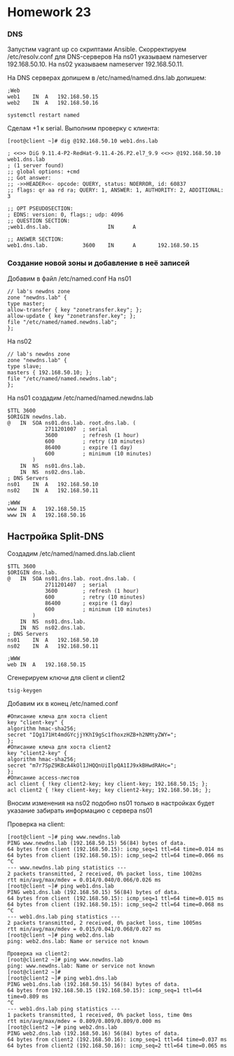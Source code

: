 # **Homework 23**
### DNS

Запустим vagrant up со скриптами Ansible.
Скорректируем /etc/resolv.conf для DNS-серверов
На ns01 указываем nameserver 192.168.50.10.
На ns02 указываем nameserver 192.168.50.11.

На DNS серверах допишем в /etc/named/named.dns.lab допишем:
```text
;Web
web1    IN  A   192.168.50.15
web2    IN  A   192.168.50.16
```

```shell
systemctl restart named
```
Сделам +1 к serial.
Выполним проверку с клиента:
```shell
[root@client ~]# dig @192.168.50.10 web1.dns.lab

; <<>> DiG 9.11.4-P2-RedHat-9.11.4-26.P2.el7_9.9 <<>> @192.168.50.10 web1.dns.lab
; (1 server found)
;; global options: +cmd
;; Got answer:
;; ->>HEADER<<- opcode: QUERY, status: NOERROR, id: 60837
;; flags: qr aa rd ra; QUERY: 1, ANSWER: 1, AUTHORITY: 2, ADDITIONAL: 3

;; OPT PSEUDOSECTION:
; EDNS: version: 0, flags:; udp: 4096
;; QUESTION SECTION:
;web1.dns.lab.                  IN      A

;; ANSWER SECTION:
web1.dns.lab.           3600    IN      A       192.168.50.15
```
### Создание новой зоны и добавление в неё записей
Добавим в файл /etc/named.conf
На ns01
```text
// lab's newdns zone
zone "newdns.lab" {
type master;
allow-transfer { key "zonetransfer.key"; };
allow-update { key "zonetransfer.key"; };
file "/etc/named/named.newdns.lab";
};
```
На ns02
```text
// lab's newdns zone
zone "newdns.lab" {
type slave;
masters { 192.168.50.10; };
file "/etc/named/named.newdns.lab";
};
```
На ns01 создадим /etc/named/named.newdns.lab
```text
$TTL 3600
$ORIGIN newdns.lab.
@   IN  SOA ns01.dns.lab. root.dns.lab. (
            2711201007  ; serial
            3600        ; refresh (1 hour)
            600         ; retry (10 minutes)
            86400       ; expire (1 day)
            600         ; minimum (10 minutes)
        )
    IN  NS  ns01.dns.lab.
    IN  NS  ns02.dns.lab.
; DNS Servers
ns01    IN  A   192.168.50.10
ns02    IN  A   192.168.50.11

;WWW
www IN  A   192.168.50.15
www IN  A   192.168.50.16
```
## Настройка Split-DNS
Создадим /etc/named/named.dns.lab.client
```text
$TTL 3600
$ORIGIN dns.lab.
@   IN  SOA ns01.dns.lab. root.dns.lab. (
            2711201407  ; serial
            3600        ; refresh (1 hour)
            600         ; retry (10 minutes)
            86400       ; expire (1 day)
            600         ; minimum (10 minutes)
        )
    IN  NS  ns01.dns.lab.
    IN  NS  ns02.dns.lab.
; DNS Servers
ns01    IN  A   192.168.50.10
ns02    IN  A   192.168.50.11

;WWW
web IN  A   192.168.50.15
```
Сгенерируем ключи для client и client2
```shell
tsig-keygen
```
Добавим их в конец /etc/named.conf
```text
#Описание ключа для хоста client
key "client-key" {
algorithm hmac-sha256;
secret "IQg171Ht4mdGYcjjYKhI9gSc1fhoxzHZB+h2NMtyZWY=";
};
#Описание ключа для хоста client2
key "client2-key" {
algorithm hmac-sha256;
secret "m7r7SpZ9KBcA4kOl1JHQQnUiIlpQA1IJ9xkBHwdRAHc=";
};
#Описание access-листов
acl client { !key client2-key; key client-key; 192.168.50.15; };
acl client2 { !key client-key; key client2-key; 192.168.50.16; };
```
Вносим изменения на ns02 подобно ns01 только в настройках будет указание забирать
информацию с сервера ns01

Проверка на client:
```shell
[root@client ~]# ping www.newdns.lab
PING www.newdns.lab (192.168.50.15) 56(84) bytes of data.
64 bytes from client (192.168.50.15): icmp_seq=1 ttl=64 time=0.014 ms
64 bytes from client (192.168.50.15): icmp_seq=2 ttl=64 time=0.066 ms
^C
--- www.newdns.lab ping statistics ---
2 packets transmitted, 2 received, 0% packet loss, time 1002ms
rtt min/avg/max/mdev = 0.014/0.040/0.066/0.026 ms
[root@client ~]# ping web1.dns.lab
PING web1.dns.lab (192.168.50.15) 56(84) bytes of data.
64 bytes from client (192.168.50.15): icmp_seq=1 ttl=64 time=0.015 ms
64 bytes from client (192.168.50.15): icmp_seq=2 ttl=64 time=0.068 ms
^C
--- web1.dns.lab ping statistics ---
2 packets transmitted, 2 received, 0% packet loss, time 1005ms
rtt min/avg/max/mdev = 0.015/0.041/0.068/0.027 ms
[root@client ~]# ping web2.dns.lab
ping: web2.dns.lab: Name or service not known

Проверка на client2:
[root@client2 ~]# ping www.newdns.lab
ping: www.newdns.lab: Name or service not known
[root@client2 ~]#
[root@client2 ~]# ping web1.dns.lab
PING web1.dns.lab (192.168.50.15) 56(84) bytes of data.
64 bytes from 192.168.50.15 (192.168.50.15): icmp_seq=1 ttl=64 time=0.809 ms
^C
--- web1.dns.lab ping statistics ---
1 packets transmitted, 1 received, 0% packet loss, time 0ms
rtt min/avg/max/mdev = 0.809/0.809/0.809/0.000 ms
[root@client2 ~]# ping web2.dns.lab
PING web2.dns.lab (192.168.50.16) 56(84) bytes of data.
64 bytes from client2 (192.168.50.16): icmp_seq=1 ttl=64 time=0.037 ms
64 bytes from client2 (192.168.50.16): icmp_seq=2 ttl=64 time=0.065 ms
```